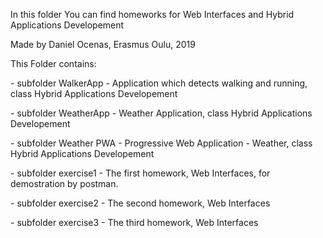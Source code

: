 <p>In this folder You can find homeworks for Web Interfaces and Hybrid Applications Developement </p>
<p>Made by Daniel Ocenas, Erasmus Oulu, 2019 </p>
<p>This Folder contains:</p>
<p>- subfolder WalkerApp - Application which detects walking and running, class Hybrid Applications Developement</p>
<p>- subfolder WeatherApp - Weather Application, class Hybrid Applications Developement</p>
<p>- subfolder Weather PWA - Progressive Web Application - Weather, class Hybrid Applications Developement</p>
<p>- subfolder exercise1 -  The first homework, Web Interfaces, for demostration by postman.</p>
<o>- subfolder exercise2 - The second homework, Web Interfaces </p>
<o>- subfolder exercise3 - The third homework, Web Interfaces </p>